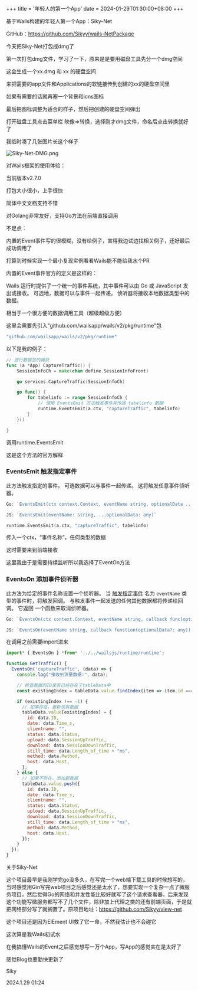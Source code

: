 +++
title = '年轻人的第一个App'
date = 2024-01-29T01:30:00+08:00
+++


基于Wails构建的年轻人第一个App：Siky-Net

GitHub：https://github.com/Sikyy/wails-NetPackage

今天把Siky-Net打包成dmg了

第一次打包dmg文件，学习了一下，原来是是要用磁盘工具先分一个dmg空间

这会生成一个xx.dmg 和 xx 的硬盘空间

来把需要的app文件和Applications的软链接传到创建的xx的硬盘空间里

如果有需要的话就再塞一个背景和icns图标

最后把图标调整为适合的样子，然后把创建的硬盘空间弹出

打开磁盘工具点击菜单栏 映像=>转换，选择刚才dmg文件，命名后点击转换就好了

我临时凑了几张图片长这个样子

![Siky-Net-DMG.png](https://i.miji.bid/2024/01/29/7a9f1bfaa29c76868ec0a76de293e739.png)

对Wails框架的使用体验：

当前版本v2.7.0

打包大小很小，上手很快

简体中文文档支持不错

对Golang非常友好，支持Go方法在前端直接调用

不足点：

内置的Event事件写的很模糊，没有给例子，害得我边试边找相关例子，还好最后成功调用了

打算到时候实现一个最小复现实例看看Wails能不能给我水个PR

内置的Event事件官方的定义是这样的：

Wails 运行时提供了一个统一的事件系统，其中事件可以由 Go 或 JavaScript 发出或接收。 可选地，数据可以与事件一起传递。 侦听器将接收本地数据类型中的数据。

相当于一个很方便的数据调用工具（超级超级方便）

这里会需要先引入"github.com/wailsapp/wails/v2/pkg/runtime"包

```go
"github.com/wailsapp/wails/v2/pkg/runtime"
```

以下是我的例子：

```go
// 进行数据包的捕获
func (a *App) CaptureTraffic() {
	SessionInfoCh = make(chan define.SessionInfoFront)

	go services.CaptureTraffic(SessionInfoCh)

	go func() {
		for tabelinfo := range SessionInfoCh {
			// 使用 EventsEmit 方法触发事件并传递 tabelinfo 数据
			runtime.EventsEmit(a.ctx, "captureTraffic", tabelinfo)
		}
	}()

}
```

调用runtime.EventsEmit

这是这个方法的官方解释

### EventsEmit 触发指定事件[](https://wails.io/zh-Hans/docs/next/reference/runtime/events#eventsemit--%E8%A7%A6%E5%8F%91%E6%8C%87%E5%AE%9A%E4%BA%8B%E4%BB%B6)

此方法触发指定的事件。 可选数据可以与事件一起传递。 这将触发任意事件侦听器。

```go
Go: `EventsEmit(ctx context.Context, eventName string, optionalData ...interface{})`

JS: `EventsEmit(eventName: string, ...optionalData: any)`

runtime.EventsEmit(a.ctx, "captureTraffic", tabelinfo)
```

传入一个ctx，“事件名称”，任何类型的数据

这时需要来到前端接收

这里我由于是需要持续监听所以我选择了EventOn方法

### EventsOn 添加事件侦听器[](https://wails.io/zh-Hans/docs/next/reference/runtime/events#eventson--%E6%B7%BB%E5%8A%A0%E4%BA%8B%E4%BB%B6%E4%BE%A6%E5%90%AC%E5%99%A8)

此方法为给定的事件名称设置一个侦听器。 当 [触发指定事件](https://wails.io/zh-Hans/docs/next/reference/runtime/events#%E8%A7%A6%E5%8F%91%E6%8C%87%E5%AE%9A%E4%BA%8B%E4%BB%B6) 名为 `eventName` 类型的事件时，将触发回调。 与触发事件一起发送的任何其他数据都将传递给回调。 它返回 一个函数来取消侦听器。

```go
Go: `EventsOn(ctx context.Context, eventName string, callback func(optionalData ...interface{})) func()`

JS: `EventsOn(eventName string, callback function(optionalData?: any)): () => void`
```

在调用之前需要import进来

```jsx
import* { EventsOn } *from* '../../wailsjs/runtime/runtime';
```

```jsx
function GetTraffic() {
  EventsOn('captureTraffic', (data) => {
    console.log("接收到流量数据:", data);

    // 检查数据的ID是否已经存在于tableData中
    const existingIndex = tableData.value.findIndex(item => item.id === data.ID);

    if (existingIndex !== -1) {
      // 如果存在，更新现有数据
      tableData.value[existingIndex] = {
        id: data.ID,
        date: data.Time_s,
        clientname: "",
        status: data.Status,
        upload: data.SessionUpTraffic,
        download: data.SessionDownTraffic,
        still_time: data.Length_of_time + "ms",
        method: data.Method,
        host: data.Host,
      };
    } else {
      // 如果不存在，添加新数据
      tableData.value.push({
        id: data.ID,
        date: data.Time_s,
        clientname: "",
        status: data.Status,
        upload: data.SessionUpTraffic,
        download: data.SessionDownTraffic,
        still_time: data.Length_of_time + "ms",
        method: data.Method,
        host: data.Host,
      });
    }
  });
}
```

关于Siky-Net

这个项目最早是我刚学完go没多久，在写完一个web端下载工具的时候想写的，当时感觉用Gin写完web项目之后感觉还是太水了，想要实现一个复杂一点了微服务项目，然后觉得Go的网络和并发性能比较好就写了这个请求查看器，后来发现这个功能写微服务都写不了几个文件，除非加上代理之类的还有前端页面，于是就把网络部分写了就搁置了。原项目地址：https://github.com/Sikyy/view-net

这个项目还是因为ElEment UI救了它一命，不然我估计也不会碰它

这次算是我Wails初试水

在我搞懂Wails的Event之后感觉想写一万个App，写App的感觉实在是太好了

感觉Blog也要勤快更新了

Siky

2024.1.29 01:24